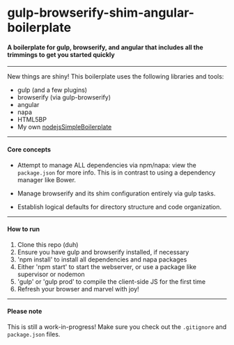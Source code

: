 # gulp-browserify-shim-angular-boilerplate

#### A boilerplate for gulp, browserify, and angular that includes all the trimmings to get you started quickly


---


New things are shiny! This boilerplate uses the following libraries and tools:


- gulp (and a few plugins)
- browserify (via gulp-browserify)
- angular
- napa
- HTML5BP
- My own [nodejsSimpleBoilerplate](https://github.com/jkymarsh/nodejsSimpleBoilerplate)


---


#### Core concepts


- Attempt to manage ALL dependencies via npm/napa: view the `package.json` for more info. This is in contrast to using a dependency manager like Bower.

- Manage browserify and its shim configuration entirely via gulp tasks.

- Establish logical defaults for directory structure and code organization.


---


#### How to run


1. Clone this repo (duh)
2. Ensure you have gulp and browserify installed, if necessary
3. 'npm install' to install all dependencies and napa packages
4. Either 'npm start' to start the webserver, or use a package like supervisor or nodemon
5. 'gulp' or 'gulp prod' to compile the client-side JS for the first time
6. Refresh your browser and marvel with joy!


---


#### Please note


This is still a work-in-progress! Make sure you check out the `.gitignore` and `package.json` files.